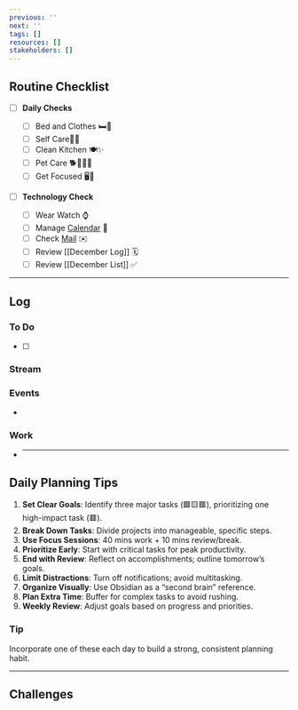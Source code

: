 ```yaml
---
previous: ''
next: ''
tags: []
resources: []
stakeholders: []
---
```


## Routine Checklist

- [ ] **Daily Checks**

  - [ ] Bed and Clothes 🛏️🧺
  - [ ] Self Care🛀🧴
  - [ ] Clean Kitchen 🍽✨
  - [ ] Pet Care 🐕🚶🏻‍♂️
  - [ ] Get Focused 🖥️💊

- [ ] **Technology Check**
  - [ ] Wear Watch ⌚️
  - [ ] Manage [Calendar](https://calendar.google.com) 📆
  - [ ] Check [Mail](https://mail.google.com) ✉️
  - [ ] Review [[December Log]] 🗓️
  - [ ] Review [[December List]] ✅

---

## Log

### To Do

- [ ]

### Stream

>

### Events

-

### Work

- ***

## Daily Planning Tips

1. **Set Clear Goals**: Identify three major tasks (🟩🟨🟥), prioritizing one high-impact task (🟥).
2. **Break Down Tasks**: Divide projects into manageable, specific steps.
3. **Use Focus Sessions**: 40 mins work + 10 mins review/break.
4. **Prioritize Early**: Start with critical tasks for peak productivity.
5. **End with Review**: Reflect on accomplishments; outline tomorrow’s goals.
6. **Limit Distractions**: Turn off notifications; avoid multitasking.
7. **Organize Visually**: Use Obsidian as a “second brain” reference.
8. **Plan Extra Time**: Buffer for complex tasks to avoid rushing.
9. **Weekly Review**: Adjust goals based on progress and priorities.

### Tip

Incorporate one of these each day to build a strong, consistent planning habit.

---

## Challenges
